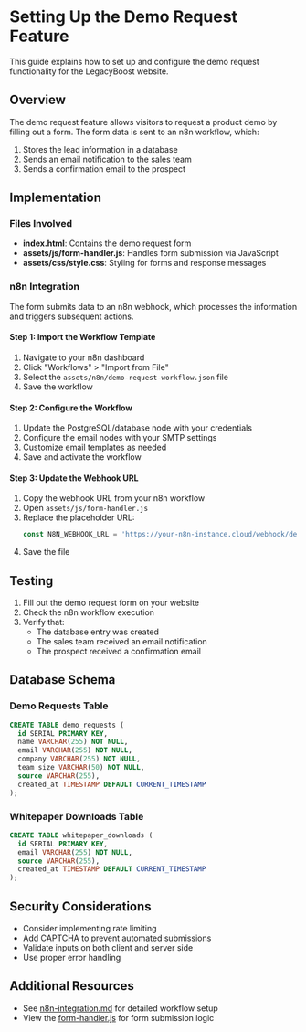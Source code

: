 # Setting Up the Demo Request Feature

This guide explains how to set up and configure the demo request functionality for the LegacyBoost website.

## Overview

The demo request feature allows visitors to request a product demo by filling out a form. The form data is sent to an n8n workflow, which:

1. Stores the lead information in a database
2. Sends an email notification to the sales team
3. Sends a confirmation email to the prospect

## Implementation

### Files Involved

- **index.html**: Contains the demo request form
- **assets/js/form-handler.js**: Handles form submission via JavaScript
- **assets/css/style.css**: Styling for forms and response messages

### n8n Integration

The form submits data to an n8n webhook, which processes the information and triggers subsequent actions.

#### Step 1: Import the Workflow Template

1. Navigate to your n8n dashboard
2. Click "Workflows" > "Import from File"
3. Select the `assets/n8n/demo-request-workflow.json` file
4. Save the workflow

#### Step 2: Configure the Workflow

1. Update the PostgreSQL/database node with your credentials
2. Configure the email nodes with your SMTP settings
3. Customize email templates as needed
4. Save and activate the workflow

#### Step 3: Update the Webhook URL

1. Copy the webhook URL from your n8n workflow
2. Open `assets/js/form-handler.js`
3. Replace the placeholder URL:
   ```javascript
   const N8N_WEBHOOK_URL = 'https://your-n8n-instance.cloud/webhook/demo-request';
   ```
4. Save the file

## Testing

1. Fill out the demo request form on your website
2. Check the n8n workflow execution
3. Verify that:
   - The database entry was created
   - The sales team received an email notification
   - The prospect received a confirmation email

## Database Schema

### Demo Requests Table

```sql
CREATE TABLE demo_requests (
  id SERIAL PRIMARY KEY,
  name VARCHAR(255) NOT NULL,
  email VARCHAR(255) NOT NULL,
  company VARCHAR(255) NOT NULL,
  team_size VARCHAR(50) NOT NULL,
  source VARCHAR(255),
  created_at TIMESTAMP DEFAULT CURRENT_TIMESTAMP
);
```

### Whitepaper Downloads Table

```sql
CREATE TABLE whitepaper_downloads (
  id SERIAL PRIMARY KEY,
  email VARCHAR(255) NOT NULL,
  source VARCHAR(255),
  created_at TIMESTAMP DEFAULT CURRENT_TIMESTAMP
);
```

## Security Considerations

- Consider implementing rate limiting
- Add CAPTCHA to prevent automated submissions
- Validate inputs on both client and server side
- Use proper error handling

## Additional Resources

- See [n8n-integration.md](n8n-integration.md) for detailed workflow setup
- View the [form-handler.js](assets/js/form-handler.js) for form submission logic
